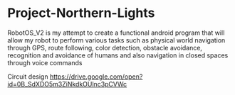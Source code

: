 # Project-Northern-Lights
RobotOS_V2 is my attempt to create a functional android program that will allow my robot to perform various tasks such as physical world navigation through GPS, route following, color detection, obstacle avoidance, recognition and avoidance of humans and also navigation in closed spaces through voice commands

Circuit design
https://drive.google.com/open?id=0B_SdXDO5m3ZiNkdkOUlnc3pCVWc
